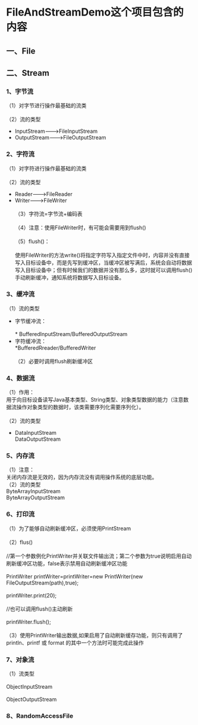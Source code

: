 # FileAndStreamDemo这个项目包含的内容

## 一、File


## 二、Stream

### 1、字节流
（1）对字节进行操作最基础的流类<br>  
（2）流的类型<br>  
  * InputStream--->FileInputStream<br>  
  * OutputStream--->FileOutputStream<br>  

### 2、字符流
（1）对字符进行操作最基础的流类<br>  
（2）流的类型<br>  
  * Reader--->FileReader<br>  
  * Writer--->FileWriter<br>  
（3）字符流=字节流+编码表<br>  
（4）注意：使用FileWriter时，有可能会需要用到flush()<br>  
（5）flush()：<br>  
使用FileWriter的方法write()将指定字符写入指定文件中时，内容并没有直接写入目标设备中，而是先写到缓冲区，当缓冲区被写满后，系统会自动将数据写入目标设备中；但有时候我们的数据并没有那么多，这时就可以调用flush()手动刷新缓冲，通知系统将数据写入目标设备。

### 3、缓冲流
（1）流的类型<br>  
  * 字节缓冲流：<br>  
  <Tab>* BufferedInputStream/BufferedOutputStream<br>  
  * 字符缓冲流：<br>
  <Tab>*BufferedRreader/BufferedWriter<br>  
（2）必要时调用flush刷新缓冲区<br>  
 
### 4、数据流
（1）作用：<br>
用于向目标设备读写Java基本类型、String类型、对象类型数据的能力（注意数据流操作对象类型的数据时，该类需要序列化需要序列化）。<br>  
（2）流的类型<br>
  * DataInputStream<br>
  DataOutputStream<br>
  
 ### 5、内存流
 （1）注意：<br>
 关闭内存流是无效的，因为内存流没有调用操作系统的底层功能。<br>
 （2）流的类型<br>
   ByteArrayInputStream<br>
   ByteArrayOutputStream<br>
   
  ### 6、打印流
  （1）为了能够自动刷新缓冲区，必须使用PrintStream<br>  
  （2）flus()<br>  
  //第一个参数例化PrintWriter并关联文件输出流；第二个参数为true说明启用自动刷新缓冲区功能，false表示禁用自动刷新缓冲区功能<br>  
  PrintWriter printWriter=printWriter=new PrintWriter(new FileOutputStream(path),true);<br>  
  printWriter.print(20);<br>  
  //也可以调用flush()主动刷新<br>  
   printWriter.flush();<br>  
  （3）使用PrintWriter输出数据,如果启用了自动刷新缓存功能，则只有调用了println、printf 或 format 的其中一个方法时可能完成此操作<br>  
   
  ### 7、对象流
  （1）流类型<br>  
   ObjectInputStream<br>  
   ObjectOutputStream<br>  
   
   ### 8、RandomAccessFile
   
   
   
  
  
  
  

